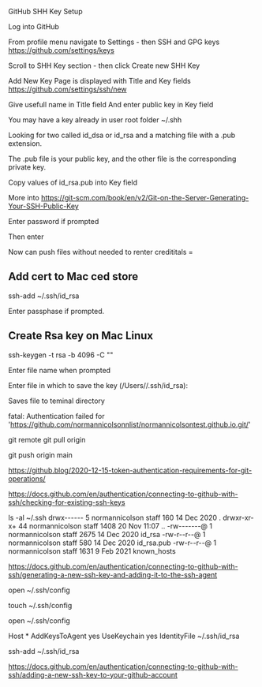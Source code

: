 
GitHub SHH Key Setup 

Log into GitHub

From profile menu navigate to Settings - then SSH and GPG keys 
https://github.com/settings/keys

Scroll to SHH Key section - then click Create new SHH Key

Add New Key Page is displayed with Title and Key fields
https://github.com/settings/ssh/new

Give usefull name in Title field
And enter public key in Key field

You may have a key already in user root folder ~/.shh

Looking for two called 
id_dsa or id_rsa and a matching file with a .pub extension. 

The .pub file is your public key, and the other file is the corresponding private key. 

Copy values of id_rsa.pub into Key field

More into 
https://git-scm.com/book/en/v2/Git-on-the-Server-Generating-Your-SSH-Public-Key

Enter password if prompted

Then enter 

Now can push files without needed to renter credititals =

## Add cert to Mac ced store
ssh-add ~/.ssh/id_rsa 

Enter passphase if prompted.

## Create Rsa key on Mac Linux
ssh-keygen -t rsa -b 4096 -C "<mailAddress>"

Enter file name when prompted 

Enter file in which to save the key (/Users/<username>/.ssh/id_rsa):

Saves file to teminal directory 


fatal: Authentication failed for 'https://github.com/normannicolsonnlist/normannicolsontest.github.io.git/'

git remote
git pull origin

git push origin main 

https://github.blog/2020-12-15-token-authentication-requirements-for-git-operations/




https://docs.github.com/en/authentication/connecting-to-github-with-ssh/checking-for-existing-ssh-keys

ls -al ~/.ssh
drwx------   5 normannicolson  staff   160 14 Dec  2020 .
drwxr-xr-x+ 44 normannicolson  staff  1408 20 Nov 11:07 ..
-rw-------@  1 normannicolson  staff  2675 14 Dec  2020 id_rsa
-rw-r--r--@  1 normannicolson  staff   580 14 Dec  2020 id_rsa.pub
-rw-r--r--@  1 normannicolson  staff  1631  9 Feb  2021 known_hosts

https://docs.github.com/en/authentication/connecting-to-github-with-ssh/generating-a-new-ssh-key-and-adding-it-to-the-ssh-agent

open ~/.ssh/config

touch ~/.ssh/config

open ~/.ssh/config

Host *
  AddKeysToAgent yes
  UseKeychain yes
  IdentityFile ~/.ssh/id_rsa

ssh-add ~/.ssh/id_rsa 

https://docs.github.com/en/authentication/connecting-to-github-with-ssh/adding-a-new-ssh-key-to-your-github-account